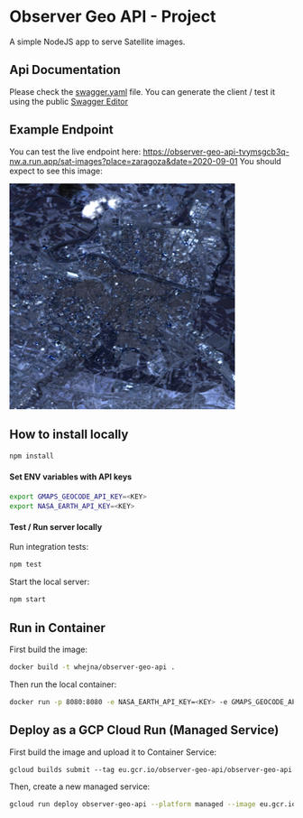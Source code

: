 # Observer Geo API - Project
A simple NodeJS app to serve Satellite images.

## Api Documentation
Please check the [swagger.yaml](swagger.yaml) file. You can generate the client / test it using the public [Swagger Editor](https://editor.swagger.io/)

## Example Endpoint
You can test the live endpoint here:
https://observer-geo-api-tvymsgcb3q-nw.a.run.app/sat-images?place=zaragoza&date=2020-09-01
You should expect to see this image:

<img src ="imgs/sample_response.png" title="google earth" width="400" height="400">

## How to install locally
```bash
npm install
```

#### Set ENV variables with API keys
```bash
export GMAPS_GEOCODE_API_KEY=<KEY>
export NASA_EARTH_API_KEY=<KEY>
```

#### Test / Run server locally
Run integration tests:
```bash
npm test
```

Start the local server:
```bash
npm start
```

## Run in Container
First build the image:
```bash
docker build -t whejna/observer-geo-api .
```

Then run the local container:
```bash
docker run -p 8080:8080 -e NASA_EARTH_API_KEY=<KEY> -e GMAPS_GEOCODE_API_KEY=<KEY> whejna/observer-geo-api
```

## Deploy as a GCP Cloud Run (Managed Service)
First build the image and upload it to Container Service:
```
gcloud builds submit --tag eu.gcr.io/observer-geo-api/observer-geo-api
```

Then, create a new managed service:
```bash
gcloud run deploy observer-geo-api --platform managed --image eu.gcr.io/observer-geo-api/observer-geo-api --set-env-vars GMAPS_GEOCODE_API_KEY=<KEY>,NASA_EARTH_API_KEY=<KEY> --region europe-west2 --allow-unauthenticated
```


